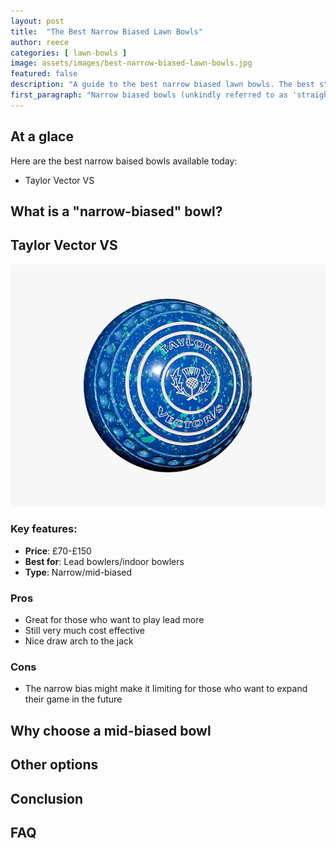 ```yaml
---
layout: post
title:  "The Best Narrow Biased Lawn Bowls"
author: reece
categories: [ lawn-bowls ]
image: assets/images/best-narrow-biased-lawn-bowls.jpg
featured: false
description: "A guide to the best narrow biased lawn bowls. The best straight lawn bowls."
first_paragraph: "Narrow biased bowls (unkindly referred to as 'straight' bowls) are very popular with many a club bowler. Their narrow bias helps with many of the core techniques required to be a good lawn bowler. In this guide I'll run through the best narrow biased bowls available today."
---
```



## At a glace

Here are the best narrow baised bowls available today:

* Taylor Vector VS

## What is a "narrow-biased" bowl?


## Taylor Vector VS

<img src="/assets/images/taylor-vector-vs-bowls.jpg" />



### Key features:

- **Price**: £70-£150
- **Best for**: Lead bowlers/indoor bowlers
- **Type**: Narrow/mid-biased

### Pros

- Great for those who want to play lead more
- Still very much cost effective
- Nice draw arch to the jack

### Cons

- The narrow bias might make it limiting for those who want to expand their game in the future


## Why choose a mid-biased bowl

## Other options

## Conclusion

## FAQ
